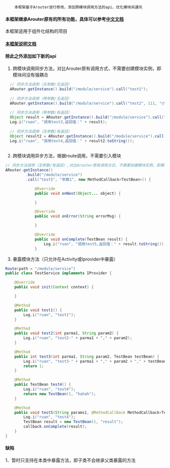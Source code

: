 ```
    本框架基于Arouter进行修改，添加跨模块调用方法的api，优化模块间通讯
```
#### 本框架继承Arouter原有的所有功能，具体可以参考[中文文档](https://github.com/alibaba/ARouter/blob/master/README_CN.md)  
本框架适用于组件化结构的项目

#### [本框架说明文档](https://blog.csdn.net/u011791526/article/details/82994750)  
#### 除此之外添加如下新的api  
1. 跨模块调用同步方法，对比Arouter原有调用方式，不需要创建模块实例，即模块间没有强耦合
``` java
  // 同步方法调用（无参数/无返回）
  ARouter.getInstance().build("/module/service").call("test1");
  
  // 同步方法调用（带参数/无返回）
  ARouter.getInstance().build("/module/service").call("test2", 111, "小阮");
  
  // 同步方法调用（带参数/有返回）
  Object result = ARouter.getInstance().build("/module/service").call("test3", 1111, "小阮", new TestBean(-111, "down"));
  Log.i("ruan", "调用test3,返回值：" + result);
  
  // 同步方法调用（无参数/有返回）
  Object result2 = ARouter.getInstance().build("/module/service").call("test4");
  Log.i("ruan", "调用test4,返回值：" + result2.toString());
               
```  
2. 跨模块调用异步方法，根据route调用，不需要引入模块
``` java
// 同步方法调用（无参数/有返回）,对比Arouter原有调用方式，不需要创建模块实例，即模块间没有强耦合
ARouter.getInstance()
         .build("/module/service")
         .call("test5", "参数1", new MethodCallback<TestBean>() {

             @Override
             public void onNext(Object... object) {

             }

             @Override
             public void onError(String errorMsg) {

             }

             @Override
             public void onComplete(TestBean result) {
                 Log.i("ruan", "调用test5,返回值：" + result.toString());
             }
```  
3. 暴露模块方法（只允许在Activity或Iprovider中暴露）
``` java
Route(path = "/module/service")
public class TestService implements IProvider {

    @Override
    public void init(Context context) {

    }

    @Method
    public void test1() {
        Log.i("ruan", "test1");
    }

    @Method
    public void test2(int parma1, String param2) {
        Log.i("ruan", "test2-" + parma1 + "," + param2);
    }

    @Method
    public int test3(int parma1, String param2, TestBean testBean) {
        Log.i("ruan", "test3-" + parma1 + "," + param2 + "," + testBean);
        return 1;
    }

    @Method
    public TestBean test4() {
        Log.i("ruan", "test4");
        return new TestBean(1, "hahah");
    }

    @Method
    public void test5(String params1, @MethodCallBack MethodCallback<TestBean> callback) {
        Log.i("ruan", "test4");
        TestBean result = new TestBean(1, "result");
        callback.onComplete(result);
    }
}
```  
#### 缺陷
1、暂时只支持在本类中暴露方法，即子类不会继承父类暴露的方法
